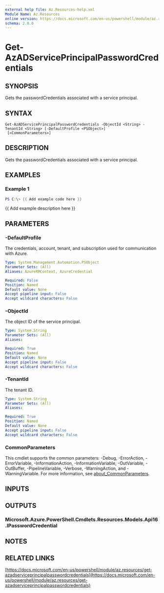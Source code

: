 ```yaml
---
external help file: Az.Resources-help.xml
Module Name: Az.Resources
online version: https://docs.microsoft.com/en-us/powershell/module/az.resources/get-azadserviceprincipalpasswordcredentials
schema: 2.0.0
---
```


# Get-AzADServicePrincipalPasswordCredentials

## SYNOPSIS
Gets the passwordCredentials associated with a service principal.

## SYNTAX

```
Get-AzADServicePrincipalPasswordCredentials -ObjectId <String> -TenantId <String> [-DefaultProfile <PSObject>]
 [<CommonParameters>]
```

## DESCRIPTION
Gets the passwordCredentials associated with a service principal.

## EXAMPLES

### Example 1
```powershell
PS C:\> {{ Add example code here }}
```

{{ Add example description here }}

## PARAMETERS

### -DefaultProfile
The credentials, account, tenant, and subscription used for communication with Azure.

```yaml
Type: System.Management.Automation.PSObject
Parameter Sets: (All)
Aliases: AzureRMContext, AzureCredential

Required: False
Position: Named
Default value: None
Accept pipeline input: False
Accept wildcard characters: False
```

### -ObjectId
The object ID of the service principal.

```yaml
Type: System.String
Parameter Sets: (All)
Aliases:

Required: True
Position: Named
Default value: None
Accept pipeline input: False
Accept wildcard characters: False
```

### -TenantId
The tenant ID.

```yaml
Type: System.String
Parameter Sets: (All)
Aliases:

Required: True
Position: Named
Default value: None
Accept pipeline input: False
Accept wildcard characters: False
```

### CommonParameters
This cmdlet supports the common parameters: -Debug, -ErrorAction, -ErrorVariable, -InformationAction, -InformationVariable, -OutVariable, -OutBuffer, -PipelineVariable, -Verbose, -WarningAction, and -WarningVariable. For more information, see [about_CommonParameters](http://go.microsoft.com/fwlink/?LinkID=113216).

## INPUTS

## OUTPUTS

### Microsoft.Azure.PowerShell.Cmdlets.Resources.Models.Api16.IPasswordCredential
## NOTES

## RELATED LINKS

[https://docs.microsoft.com/en-us/powershell/module/az.resources/get-azadserviceprincipalpasswordcredentials](https://docs.microsoft.com/en-us/powershell/module/az.resources/get-azadserviceprincipalpasswordcredentials)


